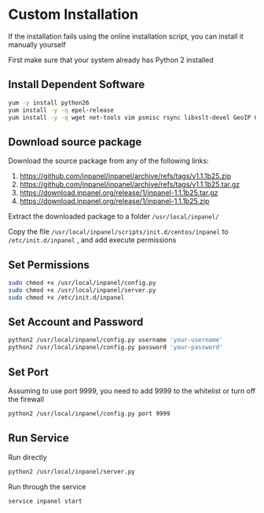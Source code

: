 # Custom Installation

If the installation fails using the online installation script, you can install it manually yourself

First make sure that your system already has Python 2 installed

## Install Dependent Software

```sh
yum -y install python26
yum install -y -q epel-release
yum install -y -q wget net-tools vim psmisc rsync libxslt-devel GeoIP GeoIP-devel gd gd-devel
```

## Download source package

Download the source package from any of the following links:

1. https://github.com/inpanel/inpanel/archive/refs/tags/v1.1.1b25.zip
2. https://github.com/inpanel/inpanel/archive/refs/tags/v1.1.1b25.tar.gz
3. https://download.inpanel.org/release/1/inpanel-1.1.1b25.tar.gz
4. https://download.inpanel.org/release/1/inpanel-1.1.1b25.zip

Extract the downloaded package to a folder `/usr/local/inpanel/`

Copy the file `/usr/local/inpanel/scripts/init.d/centos/inpanel` to `/etc/init.d/inpanel` , and add execute permissions

## Set Permissions

```sh
sudo chmod +x /usr/local/inpanel/config.py
sudo chmod +x /usr/local/inpanel/server.py
sudo chmod +x /etc/init.d/inpanel
```

## Set Account and Password

```sh
python2 /usr/local/inpanel/config.py username 'your-username'
python2 /usr/local/inpanel/config.py password 'your-password'
```

## Set Port

Assuming to use port 9999, you need to add 9999 to the whitelist or turn off the firewall

```sh
python2 /usr/local/inpanel/config.py port 9999
```

## Run Service

Run directly

```sh
python2 /usr/local/inpanel/server.py
```

Run through the service

```sh
service inpanel start
```
